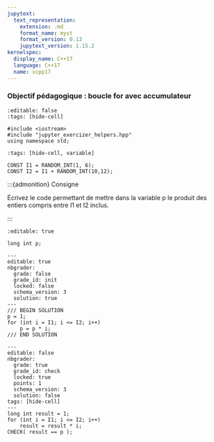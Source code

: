 ```yaml
---
jupytext:
  text_representation:
    extension: .md
    format_name: myst
    format_version: 0.13
    jupytext_version: 1.15.2
kernelspec:
  display_name: C++17
  language: C++17
  name: xcpp17
---
```


### Objectif pédagogique : boucle for avec accumulateur

```{code-cell}
:editable: false
:tags: [hide-cell]

#include <iostream>
#include "jupyter_exercizer_helpers.hpp"
using namespace std;
```

```{code-cell}
:tags: [hide-cell, variable]

CONST I1 = RANDOM_INT(1, 6);
CONST I2 = I1 + RANDOM_INT(10,12);
```

:::{admonition} Consigne

Écrivez le code permettant de mettre dans la variable p
le produit des entiers compris entre I1 et I2 inclus.

:::

```{code-cell}
:editable: true

long int p;
```

```{code-cell}
---
editable: true
nbgrader:
  grade: false
  grade_id: init
  locked: false
  schema_version: 3
  solution: true
---
/// BEGIN SOLUTION
p = 1;
for (int i = I1; i <= I2; i++)
    p = p * i;
/// END SOLUTION
```

```{code-cell}
---
editable: false
nbgrader:
  grade: true
  grade_id: check
  locked: true
  points: 1
  schema_version: 3
  solution: false
tags: [hide-cell]
---
long int result = 1;
for (int i = I1; i <= I2; i++)
    result = result * i;
CHECK( result == p );
```
